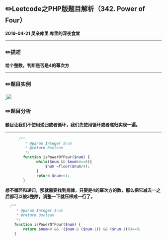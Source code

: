 ## :pencil2:Leetcode之PHP版题目解析（342. Power of Four）
**2019-04-21 吴亲库里 库里的深夜食堂**
****
### :pencil2:描述
 **给个整数，判断是否是4的幂次方**
****
### :pencil2:题目实例
<a href="https://github.com/wuqinqiang/">
​    <img src="../images/342.png">
</a> 

### :pencil2:题目分析
**题目让我们不使用递归或者循环，我们先使用循环或者递归实现一遍。**

****

```php
      /**
         * @param Integer $num
         * @return Boolean
         */
        function isPowerOfFour($num) {
              while($num && $num%4==0){
                  $num =floor($num/4);
              }
              return $num==1;    
        }
```
**想不循环和递归，那就需要找到规律，只要是4的幂次方的数，那么把它减去一之后都可以被3整除，调整一下就压榨成一行了。**
```php
  /**
     * @param Integer $num
     * @return Boolean
     */
    function isPowerOfFour($num) {
        return $num>0 && !($num & ($num-1)) && ($num-1)%3==0;
    }
```
   
    
    
    

